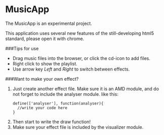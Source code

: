 MusicApp
========

The MusicApp is an experimental project.

This application uses several new features of the still-developing html5 standard,
please open it with chrome.

###Tips for use
- Drag music files into the browser, or click the cd-icon to add files.
- Right click to show the playlist.
- Use arrow key *Left* and *Right* to switch between effects.

###Want to make your own effect?
1. Just create another effect file. Make sure it is an AMD module, and do not forget to include the analyser module. like this:
    ```
    define(['analyser'], function(analyser){
      //write your code here
    }
    ```
2. Then start to write the draw function!
3. Make sure your effect file is included by the visualizer module.
